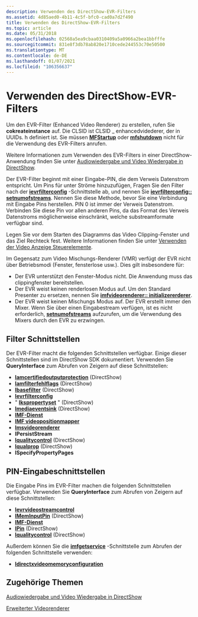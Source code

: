 ```yaml
---
description: Verwenden des DirectShow-EVR-Filters
ms.assetid: 4d85aed0-4b11-4c5f-bfc0-cad0a7d2f490
title: Verwenden des DirectShow-EVR-Filters
ms.topic: article
ms.date: 05/31/2018
ms.openlocfilehash: 02568a5ea9cbaa0310409a5a0966a2bea1bbfffe
ms.sourcegitcommit: 831e8f3db78ab820e1710cede244553c70e50500
ms.translationtype: MT
ms.contentlocale: de-DE
ms.lasthandoff: 01/07/2021
ms.locfileid: "106356637"
---
```

# <a name="using-the-directshow-evr-filter"></a>Verwenden des DirectShow-EVR-Filters

Um den EVR-Filter (Enhanced Video Renderer) zu erstellen, rufen Sie **cokreateinstance** auf. Die CLSID ist CLSID \_ enhancedvidederer, der in UUIDs. h definiert ist. Sie müssen [**MFStartup**](/windows/desktop/api/mfapi/nf-mfapi-mfstartup) oder [**mfshutdown**](/windows/desktop/api/mfapi/nf-mfapi-mfshutdown) nicht für die Verwendung des EVR-Filters anrufen.

Weitere Informationen zum Verwenden des EVR-Filters in einer DirectShow-Anwendung finden Sie unter [Audiowiedergabe und Video Wiedergabe in DirectShow](../directshow/audio-video-playback-in-directshow.md).

Der EVR-Filter beginnt mit einer Eingabe-PIN, die dem Verweis Datenstrom entspricht. Um Pins für unter Ströme hinzuzufügen, Fragen Sie den Filter nach der [**ievrfilterconfig**](/windows/desktop/api/evr/nn-evr-ievrfilterconfig) -Schnittstelle ab, und nennen Sie [**ievrfilterconfig:: setnumofstreams**](/windows/desktop/api/evr/nf-evr-ievrfilterconfig-setnumberofstreams). Nennen Sie diese Methode, bevor Sie eine Verbindung mit Eingabe Pins herstellen. PIN 0 ist immer der Verweis Datenstrom. Verbinden Sie diese Pin vor allen anderen Pins, da das Format des Verweis Datenstroms möglicherweise einschränkt, welche substreamformate verfügbar sind.

Legen Sie vor dem Starten des Diagramms das Video Clipping-Fenster und das Ziel Rechteck fest. Weitere Informationen finden Sie unter [Verwenden der Video Anzeige Steuerelemente](using-the-video-display-controls.md).

Im Gegensatz zum Video Mischungs-Renderer (VMR) verfügt der EVR nicht über Betriebsmodi (Fenster, fensterlose usw.). Dies gilt insbesondere für:

-   Der EVR unterstützt den Fenster-Modus nicht. Die Anwendung muss das clippingfenster bereitstellen.
-   Der EVR weist keinen renderlosen Modus auf. Um den Standard Presenter zu ersetzen, nennen Sie [**imfvideorenderer:: initializererderer**](/windows/desktop/api/evr/nf-evr-imfvideorenderer-initializerenderer).
-   Der EVR weist keinen Mischungs Modus auf. Der EVR erstellt immer den Mixer. Wenn Sie über einen Eingabestream verfügen, ist es nicht erforderlich, [**setnumofstreams**](/windows/desktop/api/evr/nf-evr-ievrfilterconfig-setnumberofstreams) aufzurufen, um die Verwendung des Mixers durch den EVR zu erzwingen.

## <a name="filter-interfaces"></a>Filter Schnittstellen

Der EVR-Filter macht die folgenden Schnittstellen verfügbar. Einige dieser Schnittstellen sind im DirectShow SDK dokumentiert. Verwenden Sie **QueryInterface** zum Abrufen von Zeigern auf diese Schnittstellen:

-   [**Iamcertifiedoutputprotection**](/windows/win32/api/strmif/nn-strmif-iamcertifiedoutputprotection) (DirectShow)
-   [**Iamfilterfehlflags**](/windows/win32/api/strmif/nn-strmif-iamfiltermiscflags) (DirectShow)
-   [**Ibasefilter**](/windows/win32/api/strmif/nn-strmif-ibasefilter) (DirectShow)
-   [**Ievrfilterconfig**](/windows/desktop/api/evr/nn-evr-ievrfilterconfig)
-   " [**Ikspropertyset**](../directshow/ikspropertyset.md) " (DirectShow)
-   [**Imediaeventsink**](/windows/win32/api/strmif/nn-strmif-imediaeventsink) (DirectShow)
-   [**IMF-Dienst**](/windows/desktop/api/mfidl/nn-mfidl-imfgetservice)
-   [**IMF videopositionmapper**](/windows/desktop/api/evr/nn-evr-imfvideopositionmapper)
-   [**Imsvideorenderer**](/windows/desktop/api/evr/nn-evr-imfvideorenderer)
-   **IPersistStream**
-   [**Iqualitycontrol**](/windows/win32/api/strmif/nn-strmif-iqualitycontrol) (DirectShow)
-   [**Iqualprop**](/previous-versions/windows/desktop/api/amvideo/nn-amvideo-iqualprop) (DirectShow)
-   **ISpecifyPropertyPages**

## <a name="input-pin-interfaces"></a>PIN-Eingabeschnittstellen

Die Eingabe Pins im EVR-Filter machen die folgenden Schnittstellen verfügbar. Verwenden Sie **QueryInterface** zum Abrufen von Zeigern auf diese Schnittstellen:

-   [**Ievrvideostreamcontrol**](/windows/desktop/api/evr9/nn-evr9-ievrvideostreamcontrol)
-   [**IMemInputPin**](/windows/win32/api/strmif/nn-strmif-imeminputpin) (DirectShow)
-   [**IMF-Dienst**](/windows/desktop/api/mfidl/nn-mfidl-imfgetservice)
-   [**IPin**](/windows/win32/api/strmif/nn-strmif-ipin) (DirectShow)
-   [**Iqualitycontrol**](/windows/win32/api/strmif/nn-strmif-iqualitycontrol) (DirectShow)

Außerdem können Sie die [**imfgetservice**](/windows/desktop/api/mfidl/nn-mfidl-imfgetservice) -Schnittstelle zum Abrufen der folgenden Schnittstelle verwenden:

-   [**Idirectxvideomemoryconfiguration**](/windows/desktop/api/dxva2api/nn-dxva2api-idirectxvideomemoryconfiguration)

## <a name="related-topics"></a>Zugehörige Themen

<dl> <dt>

[Audiowiedergabe und Video Wiedergabe in DirectShow](../directshow/audio-video-playback-in-directshow.md)
</dt> <dt>

[Erweiterter Videorenderer](enhanced-video-renderer.md)
</dt> </dl>

 

 
